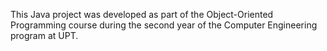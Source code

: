 This Java project was developed as part of the Object-Oriented Programming course during the second year of the Computer Engineering program at UPT.
